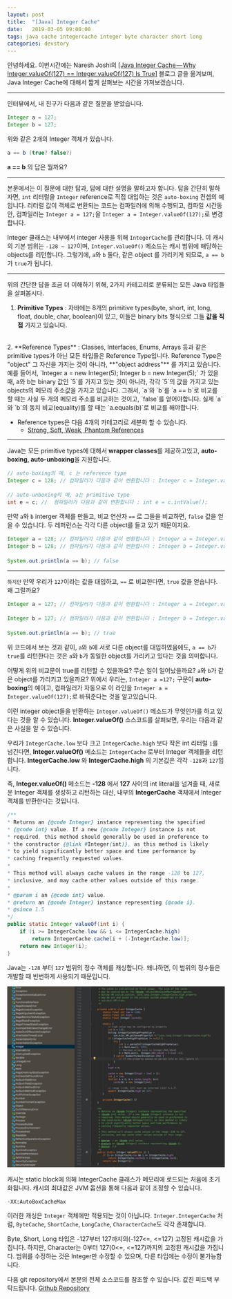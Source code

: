 ```yaml
---
layout: post
title:  "[Java] Integer Cache"
date:   2019-03-05 09:00:00
tags: java cache integercache integer byte character short long
categories: devstory
---
```

안녕하세요. 이번시간에는 Naresh Joshi의 [[Java Integer Cache — Why Integer.valueOf\(127\) == Integer.valueOf\(127\) Is True]](https://medium.com/@njnareshjoshi/java-integer-cache-why-integer-valueof-127-integer-valueof-127-is-true-e5076824a3d5) 블로그 글을 옮겨보며, Java Integer Cache에 대해서 짧게 살펴보는 시간을 가져보겠습니다.

---

인터뷰에서, 내 친구가 다음과 같은 질문을 받았습니다.
```java
Integer a = 127;
Integer b = 127;
```
위와 같은 2개의 Integer 객체가 있습니다.

```java
a == b (true? false?)
```
**a == b** 의 답은 뭘까요?

---

본문에서는 이 질문에 대한 답과, 답에 대한 설명을 말하고자 합니다.
답을 간단히 말하자면, `int` 리터럴을 `Integer` reference로 직접 대입하는 것은 `auto-boxing` 컨셉의 예입니다. 리터럴 값이 객체로 변환되는 코드는 컴파일러에 의해 수행되고, 컴파일 시간동안, 컴파일러는 `Integer a = 127;`을 `Integer a = Integer.valueOf(127);`로 변경합니다.


Integer 클래스는 내부에서 integer 사용을 위해 `IntegerCache`를 관리합니다. 이 캐시의 기본 범위는 `-128 ~ 127`이며, `Integer.valueOf()` 메소드는 캐시 범위에 해당하는 objects를 리턴합니다. 그렇기에, `a`와 `b` 둘다, 같은 object 를 가리키게 되므로, `a == b`가 `true`가 됩니다.

- - -

위의 간단한 답을 조금 더 이해하기 위해, 2가지 카테고리로 분류되는 모든 Java 타입들을 살펴봅시다.

1. **Primitive Types** : 자바에는 8개의 primitive types(byte, short, int, long, float, double, char, boolean)이 있고, 이들은 binary bits 형식으로 그들 **값을 직접** 가지고 있습니다.
<br/>
2. **Reference Types** : Classes, Interfaces, Enums, Arrays 등과 같은 primitive types가 아닌 모든 타입들은 Reference Type입니다. Reference Type은 "object" 그 자신을 가지는 것이 아니라, **"object address"** 를 가지고 있습니다. 
  예를 들어서, `Integer a = new Integer(5); Integer b = new Integer(5);` 가 있을 때, a와 b는 binary 값인 `5`를 가지고 있는 것이 아니라, 각각 `5`의 값을 가지고 있는 objects의 메모리 주소값을 가지고 있습니다. 
  그래서, `a`와 `b`를 `a == b`로 비교를 할 때는 사실 두 개의 메모리 주소를 비교하는 것이고, `false`를 얻어야합니다. 실제 `a`와 `b`의 동치 비교(equality)를 할 때는 `a.equals(b)`로 비교를 해야합니다.
  
- Reference types은 다음 4개의 카테고리로 세분화 할 수 있습니다.
    - [Strong, Soft, Weak, Phantom References](https://www.programmingmitra.com/2016/05/types-of-references-in-javastrong-soft.html)


---

Java는 모든 primitive types에 대해서 **wrapper classes**를 제공하고있고, **auto-boxing, auto-unboxing**을 지원합니다.


```java
// auto-boxing의 예, c 는 reference type
Integer c = 128; // 컴파일러가 다음과 같이 변환합니다 : Integer c = Integer.valueOf(128);   

// auto-unboxing의 예, a는 primitive type 
int e = c; //  컴파일러가 다음과 같이 변환합니다 : int e = c.intValue();
```

만약 `a`와 `b` interger 객체를 만들고, 비교 연산자 `==` 로 그들을 비교하면, `false` 값을 얻을 수 있습니다. 두 레퍼런스는 각각 다른 object를 들고 있기 때문이지요.

```java
Integer a = 128; // 컴파일러가 다음과 같이 변환합니다 : Integer a = Integer.valueOf(128);
Integer b = 128; // 컴파일러가 다음과 같이 변환합니다 : Integer b = Integer.valueOf(128);

System.out.println(a == b); // false
```

---

`하지만` 만약 우리가 `127`이라는 값을 대입하고, `==` 로 비교한다면, `true` 값을 얻습니다. 왜 그럴까요?
```java
Integer a = 127; // 컴파일러가 다음과 같이 변환합니다 : Integer a = Integer.valueOf(127);

Integer b = 127; // 컴파일러가 다음과 같이 변환합니다 : Integer b = Integer.valueOf(127);

System.out.println(a == b); // true
```

위 코드에서 보는 것과 같이, `a`와 `b`에 서로 다른 object를 대입하였음에도, `a == b`가 `true`를 리턴한다는 것은 `a`와 `b`가 동일한 object를 가리키고 있다는 것을 의미합니다.

어떻게 위의 비교문이 true를 리턴할 수 있을까요? 무슨 일이 일어났을까요? `a`와 `b`가 같은 object를 가리키고 있을까요?
위에서 우리는, `Integer a =127;` 구문이 **auto-boxing**의 예이고, 컴파일러가 자동으로 이 라인을 `Integer a = Integer.valueOf(127);`로 바꿔준다는 것을 알고있습니다.

이런 integer object들을 반환하는 `Integer.valueOf()` 메소드가 무엇인가를 하고 있다는 것을 알 수 있습니다.
**Integer.valueOf()** 소스코드를 살펴보면, 우리는 다음과 같은 사실을 알 수 있습니다.

우리가 `IntegerCache.low` 보다 크고 `IntegerCache.high` 보다 작은 int 리터럴 `i`를 넘긴다면, **Integer.valueOf()** 메소드는 `IntegerCache` 로부터 Integer 객체들을 리턴합니다.
**IntegerCache.low** 와 **IntegerCache.high** 의 기본값은 각각 `-128`과 `127`입니다.

즉, **Integer.valueOf()** 메소드는 **-128** 에서 **127** 사이의 int literal을 넘겨줄 때, 새로운 Integer 객체를 생성하고 리턴하는 대신,  내부의 **IntegerCache** 객체에서 Integer 객체를 반환한다는 것입니다.

```java
/** 
* Returns an {@code Integer} instance representing the specified 
* {@code int} value. If a new {@code Integer} instance is not 
* required, this method should generally be used in preference to 
* the constructor {@link #Integer(int)}, as this method is likely 
* to yield significantly better space and time performance by 
* caching frequently requested values. 
* 
* This method will always cache values in the range -128 to 127, 
* inclusive, and may cache other values outside of this range. 
* 
* @param i an {@code int} value. 
* @return an {@code Integer} instance representing {@code i}. 
* @since 1.5 
*/ 
public static Integer valueOf(int i) { 
    if (i >= IntegerCache.low && i <= IntegerCache.high) 
        return IntegerCache.cache[i + (-IntegerCache.low)]; 
    return new Integer(i); 
}
```


Java는 `-128` 부터 `127` 범위의 정수 객체를 캐싱합니다. 
왜냐하면, 이 범위의 정수들은 개발할 때 빈번하게 사용되기 때문입니다.

![Integer Cache Source Code](/static/assets/img/posts/integercache/integercache.jpeg)

캐시는 static block에 의해 IntegerCache 클래스가 메모리에 로드되는 처음에 초기화됩니다. 
캐시의 최대값은 JVM 옵션을 통해 다음과 같이 조정할 수 있습니다.
```
-XX:AutoBoxCacheMax
```

이러한 캐싱은 `Integer` 객체에만 적용되는 것이 아닙니다. 
`Integer.IntegerCache` 처럼, `ByteCache`, `ShortCache`, `LongCache`, `CharacterCache`도 각각 존재합니다.

Byte, Short, Long 타입은 -127부터 127까지의(-127<=, <=127) 고정된 캐시값을 가집니다.
하지만, Character는 0부터 127(0<=, <=127)까지의 고정된 캐시값을 가집니다.
범위를 수정하는 것은 Integer만 수정할 수 있으며, 다른 타입에는 수정이 불가능합니다.

다음 git repository에서 본문의 전체 소스코드를 참조할 수 있습니다. 값진 피드백 부탁드립니다.
[Github Repository](https://github.com/njnareshjoshi/exercises/blob/master/src/org/programming/mitra/exercises/IntegerCacheExample.java)

